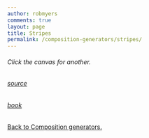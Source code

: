 ```yaml
---
author: robmyers
comments: true
layout: page
title: Stripes
permalink: /composition-generators/stripes/
---
```


<script src="/assets/uploads/2013/05/processing-1.4.1.min_.js"></script>
<canvas data-processing-sources="/assets/uploads/2013/05/stripes_generator.pde /assets/uploads/2013/05/stripes_display.pde" style="width:500px; height:500px; outline-style:none"></canvas>

###### Click the canvas for another.

###### [source](https://gitorious.org/robmyers/composition-generators/)

###### [book](/assets/uploads/2013/05/stripes-book.pdf)

[Back to Composition generators.](/composition-generators/)
